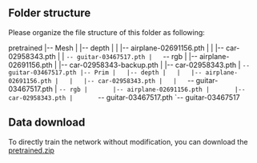 ## Folder structure
Please organize the file structure of this folder as following:

pretrained
|-- Mesh
|   |-- depth
|   |   |-- airplane-02691156.pth
|   |   |-- car-02958343.pth
|   |   `-- guitar-03467517.pth
|   `-- rgb
|       |-- airplane-02691156.pth
|       |-- car-02958343-backup.pth
|       |-- car-02958343.pth
|       `-- guitar-03467517.pth
|-- Prim
|   |-- depth
|   |   |-- airplane-02691156.pth
|   |   |-- car-02958343.pth
|   |   `-- guitar-03467517.pth
|   `-- rgb
|       |-- airplane-02691156.pth
|       |-- car-02958343.pth
|       `-- guitar-03467517.pth
        `-- guitar-03467517


## Data download
To directly train the network without modification, you can download the [pretrained.zip](https://drive.google.com/file/d/1VTM4--sf0xas29s_frF7_tZsPNFTNcFL/view?usp=sharing)